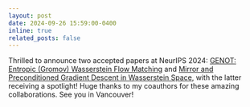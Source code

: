 ```yaml
---
layout: post
date: 2024-09-26 15:59:00-0400
inline: true
related_posts: false
---
```


Thrilled to announce two accepted papers at NeurIPS 2024: [GENOT: Entropic (Gromov) Wasserstein Flow Matching](https://arxiv.org/abs/2407.07829) and [Mirror and Preconditioned Gradient Descent in Wasserstein Space](https://arxiv.org/pdf/2406.08938), with the latter receiving a spotlight! Huge thanks to my coauthors for these amazing collaborations. See you in Vancouver!